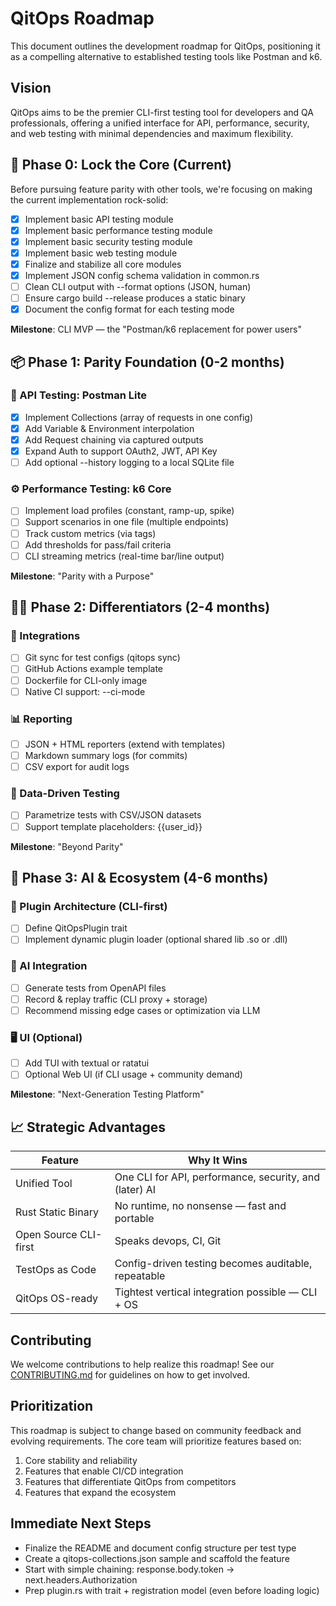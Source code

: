 # QitOps Roadmap

This document outlines the development roadmap for QitOps, positioning it as a compelling alternative to established testing tools like Postman and k6.

## Vision

QitOps aims to be the premier CLI-first testing tool for developers and QA professionals, offering a unified interface for API, performance, security, and web testing with minimal dependencies and maximum flexibility.

## 🔁 Phase 0: Lock the Core (Current)

Before pursuing feature parity with other tools, we're focusing on making the current implementation rock-solid:

- [x] Implement basic API testing module
- [x] Implement basic performance testing module
- [x] Implement basic security testing module
- [x] Implement basic web testing module
- [x] Finalize and stabilize all core modules
- [x] Implement JSON config schema validation in common.rs
- [ ] Clean CLI output with --format options (JSON, human)
- [ ] Ensure cargo build --release produces a static binary
- [x] Document the config format for each testing mode

**Milestone**: CLI MVP — the "Postman/k6 replacement for power users"

## 📦 Phase 1: Parity Foundation (0-2 months)

### 🧪 API Testing: Postman Lite
- [x] Implement Collections (array of requests in one config)
- [x] Add Variable & Environment interpolation
- [x] Add Request chaining via captured outputs
- [x] Expand Auth to support OAuth2, JWT, API Key
- [ ] Add optional --history logging to a local SQLite file

### ⚙️ Performance Testing: k6 Core
- [ ] Implement load profiles (constant, ramp-up, spike)
- [ ] Support scenarios in one file (multiple endpoints)
- [ ] Track custom metrics (via tags)
- [ ] Add thresholds for pass/fail criteria
- [ ] CLI streaming metrics (real-time bar/line output)

**Milestone**: "Parity with a Purpose"

## 🧑‍💻 Phase 2: Differentiators (2-4 months)

### 🔧 Integrations
- [ ] Git sync for test configs (qitops sync)
- [ ] GitHub Actions example template
- [ ] Dockerfile for CLI-only image
- [ ] Native CI support: --ci-mode

### 📊 Reporting
- [ ] JSON + HTML reporters (extend with templates)
- [ ] Markdown summary logs (for commits)
- [ ] CSV export for audit logs

### 🧪 Data-Driven Testing
- [ ] Parametrize tests with CSV/JSON datasets
- [ ] Support template placeholders: {{user_id}}

**Milestone**: "Beyond Parity"

## 🧠 Phase 3: AI & Ecosystem (4-6 months)

### 🔌 Plugin Architecture (CLI-first)
- [ ] Define QitOpsPlugin trait
- [ ] Implement dynamic plugin loader (optional shared lib .so or .dll)

### 🧠 AI Integration
- [ ] Generate tests from OpenAPI files
- [ ] Record & replay traffic (CLI proxy + storage)
- [ ] Recommend missing edge cases or optimization via LLM

### 🖥️ UI (Optional)
- [ ] Add TUI with textual or ratatui
- [ ] Optional Web UI (if CLI usage + community demand)

**Milestone**: "Next-Generation Testing Platform"

## 📈 Strategic Advantages

| Feature | Why It Wins |
|---------|-------------|
| Unified Tool | One CLI for API, performance, security, and (later) AI |
| Rust Static Binary | No runtime, no nonsense — fast and portable |
| Open Source CLI-first | Speaks devops, CI, Git |
| TestOps as Code | Config-driven testing becomes auditable, repeatable |
| QitOps OS-ready | Tightest vertical integration possible — CLI + OS |

## Contributing

We welcome contributions to help realize this roadmap! See our [CONTRIBUTING.md](CONTRIBUTING.md) for guidelines on how to get involved.

## Prioritization

This roadmap is subject to change based on community feedback and evolving requirements. The core team will prioritize features based on:

1. Core stability and reliability
2. Features that enable CI/CD integration
3. Features that differentiate QitOps from competitors
4. Features that expand the ecosystem

## Immediate Next Steps

- Finalize the README and document config structure per test type
- Create a qitops-collections.json sample and scaffold the feature
- Start with simple chaining: response.body.token → next.headers.Authorization
- Prep plugin.rs with trait + registration model (even before loading logic)
